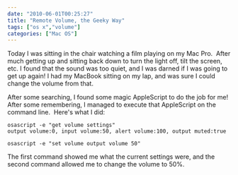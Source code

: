 ```yaml
---
date: "2010-06-01T00:25:27"
title: "Remote Volume, the Geeky Way"
tags: ["os x","volume"]
categories: ["Mac OS"]
---
```


Today I was sitting in the chair watching a film playing on my Mac Pro.  After much getting up and sitting back down to turn the light off, tilt the screen, etc. I found that the sound was too quiet, and I was darned if I was going to get up again! 
I had my MacBook sitting on my lap, and was sure I could change the volume from that. 
 
After some searching, I found some magic AppleScript to do the job for me!  After some remembering, I managed to execute that AppleScript on the command line.  Here's what I did: 
 
```
osascript -e "get volume settings"
output volume:0, input volume:50, alert volume:100, output muted:true

osascript -e "set volume output volume 50"
```
 
The first command showed me what the current settings were, and the second command allowed me to change the volume to 50%.
